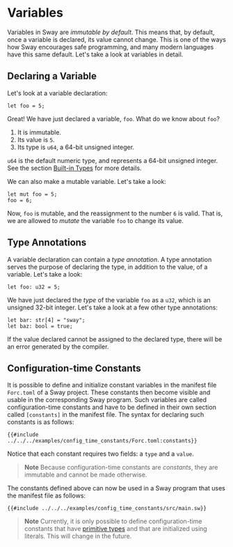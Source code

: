 # Variables

Variables in Sway are _immutable by default_. This means that, by default, once a variable is declared, its value cannot change. This is one of the ways how Sway encourages safe programming, and many modern languages have this same default. Let's take a look at variables in detail.

## Declaring a Variable

Let's look at a variable declaration:

```sway
let foo = 5;
```

Great! We have just declared a variable, `foo`. What do we know about `foo`?

1. It is immutable.
1. Its value is `5`.
1. Its type is `u64`, a 64-bit unsigned integer.

`u64` is the default numeric type, and represents a 64-bit unsigned integer. See the section [Built-in Types](./built_in_types.md) for more details.

We can also make a mutable variable. Let's take a look:

```sway
let mut foo = 5;
foo = 6;
```

Now, `foo` is mutable, and the reassignment to the number `6` is valid. That is, we are allowed to _mutate_ the variable `foo` to change its value.

## Type Annotations

A variable declaration can contain a _type annotation_. A type annotation serves the purpose of declaring the type, in addition to the value, of a variable. Let's take a look:

```sway
let foo: u32 = 5;
```

We have just declared the _type_ of the variable `foo` as a `u32`, which is an unsigned 32-bit integer. Let's take a look at a few other type annotations:

```sway
let bar: str[4] = "sway";
let baz: bool = true;
```

If the value declared cannot be assigned to the declared type, there will be an error generated by the compiler.

## Configuration-time Constants

It is possible to define and initialize constant variables in the manifest file `Forc.toml` of a Sway project. These constants then become visible and usable in the corresponding Sway program. Such variables are called configuration-time constants and have to be defined in their own section called `[constants]` in the manifest file. The syntax for declaring such constants is as follows:

```sway
{{#include ../../../examples/config_time_constants/Forc.toml:constants}}
```

Notice that each constant requires two fields: a `type` and a `value`.

> **Note**
> Because configuration-time constants are _constants_, they are immutable and cannot be made otherwise.

The constants defined above can now be used in a Sway program that uses the manifest file as follows:

```sway
{{#include ../../../examples/config_time_constants/src/main.sw}}
```

> **Note**
> Currently, it is only possible to define configuration-time constants that have [primitive types](built_in_types.md#primitive-types) and that are initialized using literals. This will change in the future.
